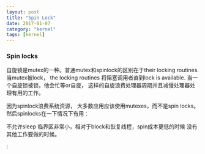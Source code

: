 ```yaml
---
layout: post
title: "Spin Lock"
date: 2017-01-07
category: "kernel" 
tags: [kernel]
---
```

### Spin locks

自旋锁是mutex的一种。普通mutex和spinlock的区别在于their locking routines.
当mutex被lock， the locking routines 将阻塞调用者直到lock is available.
当一个自旋锁被锁，他会忙等or自旋，
这样的自旋浪费处理器周期并且减慢处理器处理有用的工作。 

因为spinlock浪费系统资源， 大多数应用应该使用mutexes，而不是spin
locks。然后spinlocks在一下情况下有用：

不允许sleep
临界区非常小，相对于block和恢复线程，spin成本更低的时候
没有其他工作要做的时候。

:
